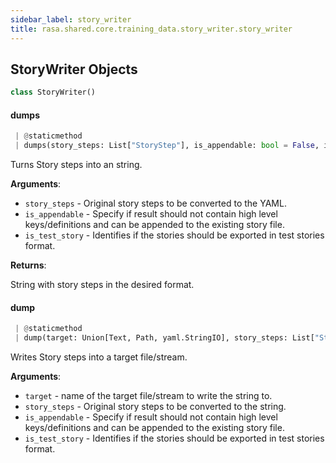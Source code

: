 ```yaml
---
sidebar_label: story_writer
title: rasa.shared.core.training_data.story_writer.story_writer
---
```


## StoryWriter Objects

```python
class StoryWriter()
```

#### dumps

```python
 | @staticmethod
 | dumps(story_steps: List["StoryStep"], is_appendable: bool = False, is_test_story: bool = False) -> Text
```

Turns Story steps into an string.

**Arguments**:

- `story_steps` - Original story steps to be converted to the YAML.
- `is_appendable` - Specify if result should not contain
  high level keys/definitions and can be appended to
  the existing story file.
- `is_test_story` - Identifies if the stories should be exported in test stories
  format.

**Returns**:

  String with story steps in the desired format.

#### dump

```python
 | @staticmethod
 | dump(target: Union[Text, Path, yaml.StringIO], story_steps: List["StoryStep"], is_appendable: bool = False, is_test_story: bool = False) -> None
```

Writes Story steps into a target file/stream.

**Arguments**:

- `target` - name of the target file/stream to write the string to.
- `story_steps` - Original story steps to be converted to the string.
- `is_appendable` - Specify if result should not contain
  high level keys/definitions and can be appended to
  the existing story file.
- `is_test_story` - Identifies if the stories should be exported in test stories
  format.

